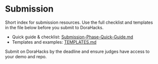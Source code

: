 # Submission

Short index for submission resources. Use the full checklist and templates in the file below before you submit to DoraHacks.

- Quick guide & checklist: [Submission-Phase-Quick-Guide.md](./Submission-Phase-Quick-Guide.md)
- Templates and examples: [TEMPLATES.md](./TEMPLATES.md)

Submit on DoraHacks by the deadline and ensure judges have access to your demo and repo.